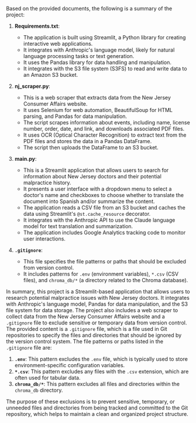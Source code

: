 Based on the provided documents, the following is a summary of the project:

1. **Requirements.txt**:
   - The application is built using Streamlit, a Python library for creating interactive web applications.
   - It integrates with Anthropic's language model, likely for natural language processing tasks or text generation.
   - It uses the Pandas library for data handling and manipulation.
   - It integrates with the S3 file system (S3FS) to read and write data to an Amazon S3 bucket.

2. **nj_scraper.py**:
   - This is a web scraper that extracts data from the New Jersey Consumer Affairs website.
   - It uses Selenium for web automation, BeautifulSoup for HTML parsing, and Pandas for data manipulation.
   - The script scrapes information about events, including name, license number, order, date, and link, and downloads associated PDF files.
   - It uses OCR (Optical Character Recognition) to extract text from the PDF files and stores the data in a Pandas DataFrame.
   - The script then uploads the DataFrame to an S3 bucket.

3. **main.py**:
   - This is a Streamlit application that allows users to search for information about New Jersey doctors and their potential malpractice history.
   - It presents a user interface with a dropdown menu to select a doctor's name and checkboxes to choose whether to translate the document into Spanish and/or summarize the content.
   - The application reads a CSV file from an S3 bucket and caches the data using Streamlit's `@st.cache_resource` decorator.
   - It integrates with the Anthropic API to use the Claude language model for text translation and summarization.
   - The application includes Google Analytics tracking code to monitor user interactions.

4. **`.gitignore`**:
   - This file specifies the file patterns or paths that should be excluded from version control.
   - It includes patterns for `.env` (environment variables), `*.csv` (CSV files), and `chroma_db/*` (a directory related to the Chroma database).

In summary, this project is a Streamlit-based application that allows users to research potential malpractice issues with New Jersey doctors. It integrates with Anthropic's language model, Pandas for data manipulation, and the S3 file system for data storage. The project also includes a web scraper to collect data from the New Jersey Consumer Affairs website and a `.gitignore` file to exclude sensitive or temporary data from version control.
The provided content is a `.gitignore` file, which is a file used in Git repositories to specify the files and directories that should be ignored by the version control system. The file patterns or paths listed in the `.gitignore` file are:

1. **`.env`**: This pattern excludes the `.env` file, which is typically used to store environment-specific configuration variables.
2. **`*.csv`**: This pattern excludes any files with the `.csv` extension, which are often used for tabular data.
3. **`chroma_db/*`**: This pattern excludes all files and directories within the `chroma_db` directory.

The purpose of these exclusions is to prevent sensitive, temporary, or unneeded files and directories from being tracked and committed to the Git repository, which helps to maintain a clean and organized project structure.
